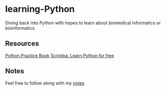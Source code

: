 # learning-Python
Diving back into Python with hopes to learn about biomedical informatics *or* bioinformatics.

## Resources
[Python Practice Book](https://anandology.com/python-practice-book/index.html)
[Scrimba: Learn Python for free](https://scrimba.com/course/gpython/)

## Notes
Feel free to follow along with my [notes](https://github.com/natastro/learning-Python/blob/master/python%20notes.md)
